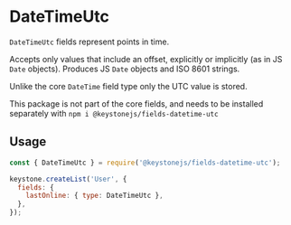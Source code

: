 <!--[meta]
section: api
title: '@keystonejs/fields-datetime-utc'
[meta]-->

# DateTimeUtc

`DateTimeUtc` fields represent points in time.

Accepts only values that include an offset, explicitly or implicitly (as in JS `Date` objects).
Produces JS `Date` objects and ISO 8601 strings.

Unlike the core `DateTime` field type only the UTC value is stored.

This package is not part of the core fields, and needs to be installed separately with `npm i @keystonejs/fields-datetime-utc`

## Usage

```js
const { DateTimeUtc } = require('@keystonejs/fields-datetime-utc');

keystone.createList('User', {
  fields: {
    lastOnline: { type: DateTimeUtc },
  },
});
```
